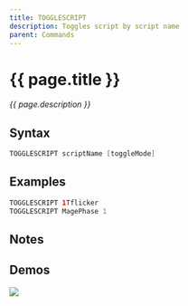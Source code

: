```yaml
---
title: TOGGLESCRIPT
description: Toggles script by script name
parent: Commands
---
```


# {{ page.title }}

_{{ page.description }}_

## Syntax

```java
TOGGLESCRIPT scriptName [toggleMode] 
```

## Examples

```java
TOGGLESCRIPT 1Tflicker
TOGGLESCRIPT MagePhase 1
```

## Notes


## Demos

![](N/A)

